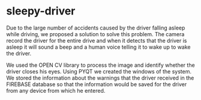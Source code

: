 # sleepy-driver
Due to the large number of accidents caused by the driver falling asleep while driving, we proposed a solution to solve this problem.
The camera record the driver for the entire drive and when it detects that the driver is asleep it will sound a beep and a human voice telling it to wake up to wake the driver.

We used the OPEN CV library to process the image and identify whether the driver closes his eyes.
Using PYQT we created the windows of the system.
We stored the information about the warnings that the driver received in the FIREBASE database so that the information would be saved for the driver from any device from which he entered.
